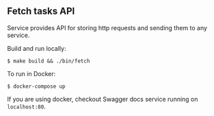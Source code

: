 ## Fetch tasks API
Service provides API for storing http requests and sending them to any service.

Build and run locally:
```
$ make build && ./bin/fetch
```

To run in Docker:
```
$ docker-compose up
```

If you are using docker, checkout Swagger docs service running on `localhost:80`.
